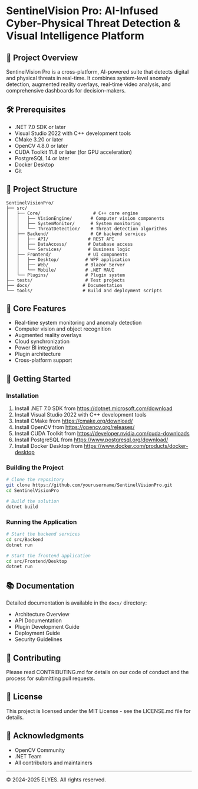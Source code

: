 # SentinelVision Pro: AI-Infused Cyber-Physical Threat Detection & Visual Intelligence Platform

<!--
Copyright (c) 2024-2025 ELYES
All rights reserved.
Developed by ELYES
-->

## 🚀 Project Overview
SentinelVision Pro is a cross-platform, AI-powered suite that detects digital and physical threats in real-time. It combines system-level anomaly detection, augmented reality overlays, real-time video analysis, and comprehensive dashboards for decision-makers.

## 🛠️ Prerequisites
- .NET 7.0 SDK or later
- Visual Studio 2022 with C++ development tools
- CMake 3.20 or later
- OpenCV 4.8.0 or later
- CUDA Toolkit 11.8 or later (for GPU acceleration)
- PostgreSQL 14 or later
- Docker Desktop
- Git

## 📁 Project Structure
```
SentinelVisionPro/
├── src/
│   ├── Core/                    # C++ core engine
│   │   ├── VisionEngine/       # Computer vision components
│   │   ├── SystemMonitor/      # System monitoring
│   │   └── ThreatDetection/    # Threat detection algorithms
│   ├── Backend/                # C# backend services
│   │   ├── API/               # REST API
│   │   ├── DataAccess/        # Database access
│   │   └── Services/          # Business logic
│   ├── Frontend/              # UI components
│   │   ├── Desktop/          # WPF application
│   │   ├── Web/              # Blazor Server
│   │   └── Mobile/           # .NET MAUI
│   └── Plugins/              # Plugin system
├── tests/                    # Test projects
├── docs/                    # Documentation
└── tools/                   # Build and deployment scripts
```

## 🔧 Core Features
- Real-time system monitoring and anomaly detection
- Computer vision and object recognition
- Augmented reality overlays
- Cloud synchronization
- Power BI integration
- Plugin architecture
- Cross-platform support

## 🚀 Getting Started

### Installation
1. Install .NET 7.0 SDK from https://dotnet.microsoft.com/download
2. Install Visual Studio 2022 with C++ development tools
3. Install CMake from https://cmake.org/download/
4. Install OpenCV from https://opencv.org/releases/
5. Install CUDA Toolkit from https://developer.nvidia.com/cuda-downloads
6. Install PostgreSQL from https://www.postgresql.org/download/
7. Install Docker Desktop from https://www.docker.com/products/docker-desktop

### Building the Project
```bash
# Clone the repository
git clone https://github.com/yourusername/SentinelVisionPro.git
cd SentinelVisionPro

# Build the solution
dotnet build
```

### Running the Application
```bash
# Start the backend services
cd src/Backend
dotnet run

# Start the frontend application
cd src/Frontend/Desktop
dotnet run
```

## 📚 Documentation
Detailed documentation is available in the `docs/` directory:
- Architecture Overview
- API Documentation
- Plugin Development Guide
- Deployment Guide
- Security Guidelines

## 🤝 Contributing
Please read CONTRIBUTING.md for details on our code of conduct and the process for submitting pull requests.

## 📄 License
This project is licensed under the MIT License - see the LICENSE.md file for details.

## 🙏 Acknowledgments
- OpenCV Community
- .NET Team
- All contributors and maintainers

---
© 2024-2025 ELYES. All rights reserved. 